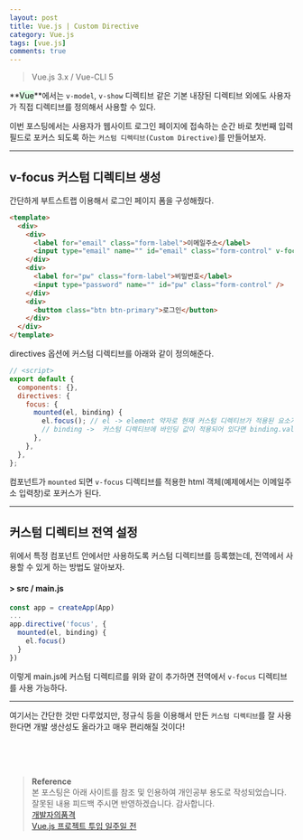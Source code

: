 ```yaml
---
layout: post
title: Vue.js | Custom Directive
category: Vue.js
tags: [vue.js]
comments: true
---
```


> Vue.js 3.x / Vue-CLI 5

**<mark style='background-color: #dcffe4'>Vue</mark>**에서는 `v-model`, `v-show` 디렉티브 같은 기본 내장된 디렉티브 외에도 사용자가 직접 디렉티브를 정의해서 사용할 수 있다.

이번 포스팅에서는 사용자가 웹사이트 로그인 페이지에 접속하는 순간 바로 첫번째 입력 필드로 포커스 되도록 하는 `커스텀 디렉티브(Custom Directive)`를 만들어보자.

---

## v-focus 커스텀 디렉티브 생성

간단하게 부트스트랩 이용해서 로그인 페이지 폼을 구성해줬다.

```html
<template>
  <div>
    <div>
      <label for="email" class="form-label">이메일주소</label>
      <input type="email" name="" id="email" class="form-control" v-focus />
    </div>
    <div>
      <label for="pw" class="form-label">비밀번호</label>
      <input type="password" name="" id="pw" class="form-control" />
    </div>
    <div>
      <button class="btn btn-primary">로그인</button>
    </div>
  </div>
</template>
```

directives 옵션에 커스텀 디렉티브를 아래와 같이 정의해준다.

```javascript
// <script>
export default {
  components: {},
  directives: {
    focus: {
      mounted(el, binding) {
        el.focus(); // el -> element 약자로 현재 커스텀 디렉티브가 적용된 요소가 el로 들어오는 것이다.
        // binding ->  커스텀 디렉티브에 바인딩 값이 적용되어 있다면 binding.value 로 값 불러오기 가능
      },
    },
  },
};
```

컴포넌트가 `mounted` 되면 `v-focus` 디렉티브를 적용한 html 객체(예제에서는 이메일주소 입력창)로 포커스가 된다.

---

## 커스텀 디렉티브 전역 설정

위에서 특정 컴포넌트 안에서만 사용하도록 커스텀 디렉티브를 등록했는데, 전역에서 사용할 수 있게 하는 방법도 알아보자.

#### > src / main.js

```javascript
const app = createApp(App)
...
app.directive('focus', {
  mounted(el, binding) {
    el.focus()
  }
})
```

이렇게 main.js에 커스텀 디렉티르를 위와 같이 추가하면 전역에서 `v-focus` 디렉티브를 사용 가능하다.

---

여기서는 간단한 것만 다루었지만, 정규식 등을 이용해서 만든 `커스텀 디렉티브`를 잘 사용한다면 개발 생산성도 올라가고 매우 편리해질 것이다!

<br>
<br>
<br>

> **Reference**  
> 본 포스팅은 아래 사이트를 참조 및 인용하여 개인공부 용도로 작성되었습니다.  
> 잘못된 내용 피드백 주시면 반영하겠습니다. 감사합니다.  
> [개발자의품격](https://www.youtube.com/c/개발자의품격)  
> [Vue.js 프로젝트 투입 일주일 전](http://www.yes24.com/Product/Goods/101926719)
